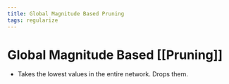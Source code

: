 ```yaml
---
title: Global Magnitude Based Pruning
tags: regularize
---
```


# Global Magnitude Based [[Pruning]]
- Takes the lowest values in the entire network. Drops them.




































